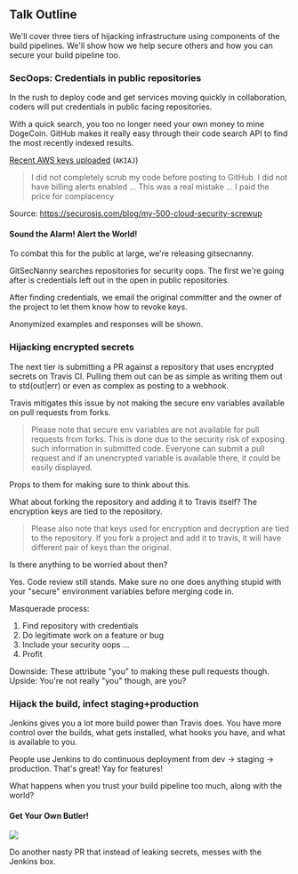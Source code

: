 Talk Outline
------------

We'll cover three tiers of hijacking infrastructure using components of the build pipelines. We'll show how we help secure others and how you can secure your build pipeline too.

### SecOops: Credentials in public repositories

In the rush to deploy code and get services moving quickly in collaboration, coders will put credentials in public facing repositories.

With a quick search, you too no longer need your own money to mine DogeCoin. GitHub makes it really easy through their code search API to find the most recently indexed results.

[Recent AWS keys uploaded](https://github.com/search?o=desc&q=AKIAJ&ref=searchresults&s=indexed&type=Code) (`AKIAJ`)

> I did not completely scrub my code before posting to GitHub. I did not
have billing alerts enabled ... This was a real mistake ... I paid the
price for complacency

Source: https://securosis.com/blog/my-500-cloud-security-screwup

#### Sound the Alarm! Alert the World!

To combat this for the public at large, we're releasing gitsecnanny.

GitSecNanny searches repositories for security oops. The first we're going after is credentials left out in the open in public repositories.

After finding credentials, we email the original committer and the owner of the project to let them know how to revoke keys.

Anonymized examples and responses will be shown.

### Hijacking encrypted secrets

The next tier is submitting a PR against a repository that uses encrypted secrets on Travis CI. Pulling them out can be as simple as writing them out to std(out|err) or even as complex as posting to a webhook.

Travis mitigates this issue by not making the secure env variables available on pull requests from forks.

> Please note that secure env variables are not available for pull requests from forks. This is done due to the security risk of exposing such information in submitted code. Everyone can submit a pull request and if an unencrypted variable is available there, it could be easily displayed.

Props to them for making sure to think about this.

What about forking the repository and adding it to Travis itself? The encryption keys are tied to the repository.

> Please also note that keys used for encryption and decryption are tied to the repository. If you fork a project and add it to travis, it will have different pair of keys than the original.

Is there anything to be worried about then?

Yes. Code review still stands. Make sure no one does anything stupid with your "secure" environment variables before merging code in.

Masquerade process:

1. Find repository with credentials
2. Do legitimate work on a feature or bug
3. Include your security oops
...
4. Profit

Downside: These attribute "you" to making these pull requests though.
Upside: You're not really "you" though, are you?

### Hijack the build, infect staging+production

Jenkins gives you a lot more build power than Travis does. You have more control over the builds, what gets installed, what hooks you have, and what is available to you.

People use Jenkins to do continuous deployment from dev -> staging -> production. That's great! Yay for features!

What happens when you trust your build pipeline too much, along with the world?

#### Get Your Own Butler!

![](https://cacoo.com/store/stencil/image?id=272331&storeItemVersionId=10223)


Do another nasty PR that instead of leaking secrets, messes with the Jenkins box.
